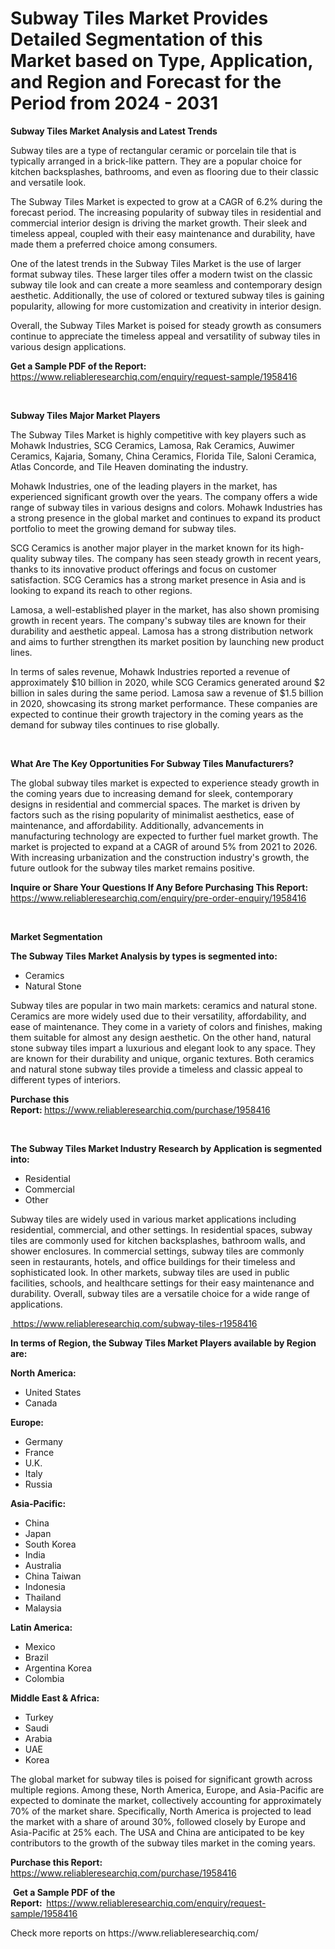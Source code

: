 <p><h1>Subway Tiles Market Provides Detailed Segmentation of this Market based on Type, Application, and Region and Forecast for the Period from 2024 - 2031</h1></p><p><strong>Subway Tiles Market Analysis and Latest Trends</strong></p>
<p><p>Subway tiles are a type of rectangular ceramic or porcelain tile that is typically arranged in a brick-like pattern. They are a popular choice for kitchen backsplashes, bathrooms, and even as flooring due to their classic and versatile look.</p><p>The Subway Tiles Market is expected to grow at a CAGR of 6.2% during the forecast period. The increasing popularity of subway tiles in residential and commercial interior design is driving the market growth. Their sleek and timeless appeal, coupled with their easy maintenance and durability, have made them a preferred choice among consumers.</p><p>One of the latest trends in the Subway Tiles Market is the use of larger format subway tiles. These larger tiles offer a modern twist on the classic subway tile look and can create a more seamless and contemporary design aesthetic. Additionally, the use of colored or textured subway tiles is gaining popularity, allowing for more customization and creativity in interior design.</p><p>Overall, the Subway Tiles Market is poised for steady growth as consumers continue to appreciate the timeless appeal and versatility of subway tiles in various design applications.</p></p>
<p><strong>Get a Sample PDF of the Report:&nbsp;</strong> <a href="https://www.reliableresearchiq.com/enquiry/request-sample/1958416">https://www.reliableresearchiq.com/enquiry/request-sample/1958416</a></p>
<p>&nbsp;</p>
<p><strong>Subway Tiles Major Market Players</strong></p>
<p><p>The Subway Tiles Market is highly competitive with key players such as Mohawk Industries, SCG Ceramics, Lamosa, Rak Ceramics, Auwimer Ceramics, Kajaria, Somany, China Ceramics, Florida Tile, Saloni Ceramica, Atlas Concorde, and Tile Heaven dominating the industry. </p><p>Mohawk Industries, one of the leading players in the market, has experienced significant growth over the years. The company offers a wide range of subway tiles in various designs and colors. Mohawk Industries has a strong presence in the global market and continues to expand its product portfolio to meet the growing demand for subway tiles.</p><p>SCG Ceramics is another major player in the market known for its high-quality subway tiles. The company has seen steady growth in recent years, thanks to its innovative product offerings and focus on customer satisfaction. SCG Ceramics has a strong market presence in Asia and is looking to expand its reach to other regions.</p><p>Lamosa, a well-established player in the market, has also shown promising growth in recent years. The company's subway tiles are known for their durability and aesthetic appeal. Lamosa has a strong distribution network and aims to further strengthen its market position by launching new product lines.</p><p>In terms of sales revenue, Mohawk Industries reported a revenue of approximately $10 billion in 2020, while SCG Ceramics generated around $2 billion in sales during the same period. Lamosa saw a revenue of $1.5 billion in 2020, showcasing its strong market performance. These companies are expected to continue their growth trajectory in the coming years as the demand for subway tiles continues to rise globally.</p></p>
<p>&nbsp;</p>
<p><strong>What Are The Key Opportunities For Subway Tiles Manufacturers?</strong></p>
<p><p>The global subway tiles market is expected to experience steady growth in the coming years due to increasing demand for sleek, contemporary designs in residential and commercial spaces. The market is driven by factors such as the rising popularity of minimalist aesthetics, ease of maintenance, and affordability. Additionally, advancements in manufacturing technology are expected to further fuel market growth. The market is projected to expand at a CAGR of around 5% from 2021 to 2026. With increasing urbanization and the construction industry's growth, the future outlook for the subway tiles market remains positive.</p></p>
<p><strong>Inquire or Share Your Questions If Any Before Purchasing This Report:</strong> <a href="https://www.reliableresearchiq.com/enquiry/pre-order-enquiry/1958416">https://www.reliableresearchiq.com/enquiry/pre-order-enquiry/1958416</a></p>
<p>&nbsp;</p>
<p><strong>Market Segmentation</strong></p>
<p><strong>The Subway Tiles Market Analysis by types is segmented into:</strong></p>
<p><ul><li>Ceramics</li><li>Natural Stone</li></ul></p>
<p><p>Subway tiles are popular in two main markets: ceramics and natural stone. Ceramics are more widely used due to their versatility, affordability, and ease of maintenance. They come in a variety of colors and finishes, making them suitable for almost any design aesthetic. On the other hand, natural stone subway tiles impart a luxurious and elegant look to any space. They are known for their durability and unique, organic textures. Both ceramics and natural stone subway tiles provide a timeless and classic appeal to different types of interiors.</p></p>
<p><strong>Purchase this Report:&nbsp;</strong><a href="https://www.reliableresearchiq.com/purchase/1958416">https://www.reliableresearchiq.com/purchase/1958416</a></p>
<p>&nbsp;</p>
<p><strong>The Subway Tiles Market Industry Research by Application is segmented into:</strong></p>
<p><ul><li>Residential</li><li>Commercial</li><li>Other</li></ul></p>
<p><p>Subway tiles are widely used in various market applications including residential, commercial, and other settings. In residential spaces, subway tiles are commonly used for kitchen backsplashes, bathroom walls, and shower enclosures. In commercial settings, subway tiles are commonly seen in restaurants, hotels, and office buildings for their timeless and sophisticated look. In other markets, subway tiles are used in public facilities, schools, and healthcare settings for their easy maintenance and durability. Overall, subway tiles are a versatile choice for a wide range of applications.</p></p>
<p><a href="https://www.reliableresearchiq.com/subway-tiles-r1958416">&nbsp;https://www.reliableresearchiq.com/subway-tiles-r1958416</a></p>
<p><strong>In terms of Region, the Subway Tiles Market Players available by Region are:</strong></p>
<p>
    <p> <strong> North America: </strong>
        <ul>
            <li>United States</li>
            <li>Canada</li>
        </ul>
        </p> 
    <p> <strong> Europe: </strong>
        <ul>
            <li>Germany</li>
            <li>France</li>
            <li>U.K.</li>
            <li>Italy</li>
            <li>Russia</li>
        </ul>
        </p> 
    <p> <strong> Asia-Pacific: </strong>
        <ul>
            <li>China</li>
            <li>Japan</li>
            <li>South Korea</li>
            <li>India</li>
            <li>Australia</li>
            <li>China Taiwan</li>
            <li>Indonesia</li>
            <li>Thailand</li>
            <li>Malaysia</li>
        </ul>
        </p> 
    <p> <strong> Latin America: </strong>
        <ul>
            <li>Mexico</li>
            <li>Brazil</li>
            <li>Argentina Korea</li>
            <li>Colombia</li>
        </ul>
        </p> 
    <p> <strong> Middle East & Africa: </strong>
        <ul>
            <li>Turkey</li>
            <li>Saudi</li>
            <li>Arabia</li>
            <li>UAE</li>
            <li>Korea</li>
        </ul>
    </p>
    </p>
<p><p>The global market for subway tiles is poised for significant growth across multiple regions. Among these, North America, Europe, and Asia-Pacific are expected to dominate the market, collectively accounting for approximately 70% of the market share. Specifically, North America is projected to lead the market with a share of around 30%, followed closely by Europe and Asia-Pacific at 25% each. The USA and China are anticipated to be key contributors to the growth of the subway tiles market in the coming years.</p></p>
<p><strong>Purchase this Report: </strong><a href="https://www.reliableresearchiq.com/purchase/1958416">https://www.reliableresearchiq.com/purchase/1958416</a></p>
<p>&nbsp;<strong>Get a Sample PDF of the Report:&nbsp;&nbsp;</strong><a href="https://www.reliableresearchiq.com/enquiry/request-sample/1958416">https://www.reliableresearchiq.com/enquiry/request-sample/1958416</a></p>
<p><strong></strong></p>
<p>Check more reports on https://www.reliableresearchiq.com/</p>